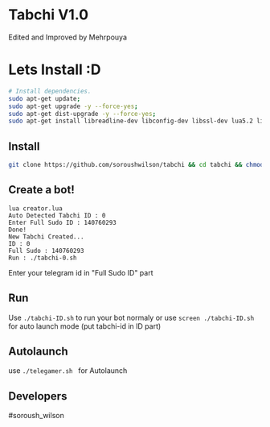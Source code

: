 # Tabchi V1.0
Edited and Improved by Mehrpouya

# Lets Install :D

```sh
# Install dependencies.
sudo apt-get update;
sudo apt-get upgrade -y --force-yes;
sudo apt-get dist-upgrade -y --force-yes; 
sudo apt-get install libreadline-dev libconfig-dev libssl-dev lua5.2 liblua5.2-dev libevent-dev libjansson* libpython-dev make autoconf unzip git redis-server g++ -y --force-yes
```

## Install
```bash
git clone https://github.com/soroushwilson/tabchi && cd tabchi && chmod 777 install.sh && chmod 777 telegamer.sh && ./install.sh && lua creator.lua
```
## Create a bot!
```
lua creator.lua
Auto Detected Tabchi ID : 0
Enter Full Sudo ID : 140760293
Done!
New Tabchi Created...
ID : 0
Full Sudo : 140760293
Run : ./tabchi-0.sh
```
Enter your telegram id in "Full Sudo ID" part

## Run
Use `./tabchi-ID.sh` to run your bot normaly or use `screen ./tabchi-ID.sh` for auto launch mode (put tabchi-id in ID part)

## Autolaunch
use `./telegamer.sh ` for Autolaunch

## Developers

#soroush_wilson
